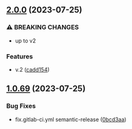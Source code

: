 ## [2.0.0](https://gitlab.com/kmartignee/ressources-relationnelles-front/compare/v1.0.69...v2.0.0) (2023-07-25)


### ⚠ BREAKING CHANGES

* up to v2

### Features

* v.2 ([cadd154](https://gitlab.com/kmartignee/ressources-relationnelles-front/commit/cadd154cb3b10c67cb37748c72803f5dae40d004))

## [1.0.69](https://gitlab.com/kmartignee/ressources-relationnelles-front/compare/vv1.0.68...v1.0.69) (2023-07-25)


### Bug Fixes

* fix.gitlab-ci.yml semantic-release ([0bcd3aa](https://gitlab.com/kmartignee/ressources-relationnelles-front/commit/0bcd3aa7aed8c6378bb3ff19c0564417759c549f))

